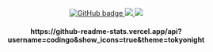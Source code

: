 <p align="center">
  <a href="https://github.com/codingo?tab=followers">
    <img src="https://img.shields.io/github/followers/eddiejaoude?label=Followers&logo=GitHub&style=for-the-badge" alt="GitHub badge" />
  </a>
  <a href="http://twitter.com/codingo_">
    <img src="https://img.shields.io/twitter/follow/codingo_?label=Twitter&logo=twitter&style=for-the-badge" />
  </a>
  <a href="http://youtube.com/codingo?sub_confirmation=1">
    <img src="https://img.shields.io/youtube/views/2IzRSHT5Hw8?label=YouTube&logo=YouTube&style=for-the-badge" />
  </a>
</p>
<h4 align="center">https://github-readme-stats.vercel.app/api?username=codingo&show_icons=true&theme=tokyonight</h4>
